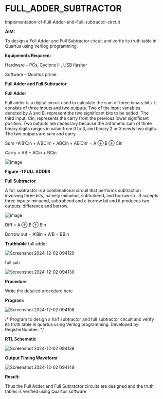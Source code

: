 # FULL_ADDER_SUBTRACTOR

Implementation-of-Full-Adder-and-Full-subtractor-circuit

**AIM:**

To design a Full Adder and Full Subtractor circuit and verify its truth table in Quartus using Verilog programming.

**Equipments Required:**

Hardware – PCs, Cyclone II , USB flasher

Software – Quartus prime

**Full Adder and Full Subtractor**

**Full Adder**

Full adder is a digital circuit used to calculate the sum of three binary bits. It consists of three inputs and two outputs. Two of the input variables, denoted by A and B, represent the two significant bits to be added. The third input, Cin, represents the carry from the previous lower significant position. Two outputs are necessary because the arithmetic sum of three binary digits ranges in value from 0 to 3, and binary 2 or 3 needs two digits. The two outputs are sum and carry.

Sum =A’B’Cin + A’BCin’ + ABCin + AB’Cin’ = A ⊕ B ⊕ Cin 

Carry = AB + ACin + BCin

![image](https://github.com/naavaneetha/FULL_ADDER_SUBTRACTOR/assets/154305477/0f30ba51-5ffb-4198-845f-18e054f675e7)

**Figure -1 FULL ADDER**

**Full Subtractor**

A full subtractor is a combinational circuit that performs subtraction involving three bits, namely minuend, subtrahend, and borrow-in . It accepts three inputs: minuend, subtrahend and a borrow bit and it produces two outputs: difference and borrow.

![image](https://github.com/naavaneetha/FULL_ADDER_SUBTRACTOR/assets/154305477/02b24f51-ab51-4304-9ad6-7b81ffc1ead5)

Diff = A ⊕ B ⊕ Bin 

Borrow out = A'Bin + A'B + BBin

**Truthtable**
full adder

![Screenshot 2024-12-02 094120](https://github.com/user-attachments/assets/48eb05d0-ebae-4cd9-ba7b-7710e765baa5)

full sub

![Screenshot 2024-12-02 094130](https://github.com/user-attachments/assets/7611a5bb-f2f9-4a68-82e3-1173ba8a85ac)

**Procedure**

Write the detailed procedure here

**Program:**

![Screenshot 2024-12-02 094108](https://github.com/user-attachments/assets/b81016ee-7d57-4d81-afe6-9419553ad8c8)


/* Program to design a half subtractor and full subtractor circuit and verify its truth table in quartus using Verilog programming. Developed by: RegisterNumber:
*/

**RTL Schematic**

![Screenshot 2024-12-02 094139](https://github.com/user-attachments/assets/722fe25f-0ddc-41b3-b278-f13a50dcb289)

**Output Timing Waveform**

![Screenshot 2024-12-02 094149](https://github.com/user-attachments/assets/c7633cb8-0627-424c-a39f-384a8c7d274e)

**Result:**

Thus the Full Adder and Full Subtractor circuits are designed and the truth tables is verified using Quartus software.



